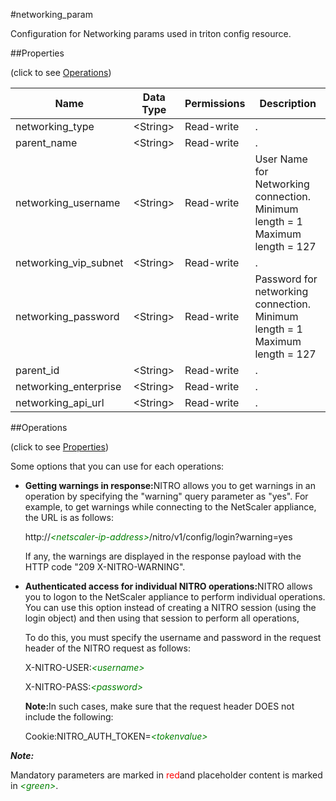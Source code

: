 #networking_param

Configuration for Networking params used in triton config resource.


##Properties 
<span>(click to see [Operations](#opera))</span>


<table><thead><tr><th>Name</th><th>Data Type</th><th>Permissions</th><th>Description</th></tr></thead><tbody><tr><td>networking_type</td><td>&lt;String></td><td>Read-write</td><td>.</td></tr><tr><td>parent_name</td><td>&lt;String></td><td>Read-write</td><td>.</td></tr><tr><td>networking_username</td><td>&lt;String></td><td>Read-write</td><td>User Name for Networking connection.<br>Minimum length = 1<br>Maximum length = 127</td></tr><tr><td>networking_vip_subnet</td><td>&lt;String></td><td>Read-write</td><td>.</td></tr><tr><td>networking_password</td><td>&lt;String></td><td>Read-write</td><td>Password for networking connection.<br>Minimum length = 1<br>Maximum length = 127</td></tr><tr><td>parent_id</td><td>&lt;String></td><td>Read-write</td><td>.</td></tr><tr><td>networking_enterprise</td><td>&lt;String></td><td>Read-write</td><td>.</td></tr><tr><td>networking_api_url</td><td>&lt;String></td><td>Read-write</td><td>.</td></tr></tbody></table>
##Operations 
<span>(click to see [Properties](#prope))</span>


Some options that you can use for each operations:
<ul><li><p><b>Getting warnings in response:</b>NITRO allows you to get warnings in an operation by specifying the "warning" query parameter as "yes". For example, to get warnings while connecting to the NetScaler appliance, the URL is as follows:</p><p>http://<span style="color:green;font-style:italic;">&lt;netscaler-ip-address&gt;</span>/nitro/v1/config/login?warning=yes</p><p>If any, the warnings are displayed in the response payload with the HTTP code "209 X-NITRO-WARNING".</p></li><li><p><b>Authenticated access for individual NITRO operations:</b>NITRO allows you to logon to the NetScaler appliance to perform individual operations. You can use this option instead of creating a NITRO session (using the login object) and then using that session to perform all operations,</p><p>To do this, you must specify the username and password in the request header of the NITRO request as follows:</p><p>X-NITRO-USER:<span style="color:green;font-style:italic;">&lt;username&gt;</span></p><p>X-NITRO-PASS:<span style="color:green;font-style:italic;">&lt;password&gt;</span></p><p><b>Note:</b>In such cases, make sure that the request header DOES not include the following:</p><p>Cookie:NITRO_AUTH_TOKEN=<span style="color:green;font-style:italic;">&lt;tokenvalue&gt;</span></p></li></ul>



***Note:*** 
Mandatory parameters are marked in <span style="color:#FF0000;">red</span>and placeholder content is marked in <span style="color:green;font-style:italic">&lt;green&gt;</span>.

